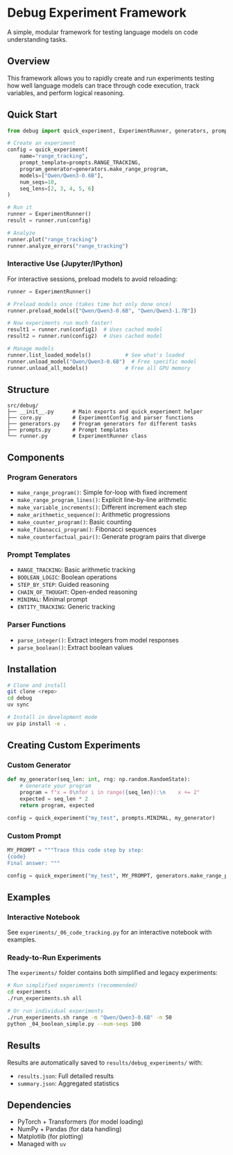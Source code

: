 # Debug Experiment Framework

A simple, modular framework for testing language models on code understanding tasks.

## Overview

This framework allows you to rapidly create and run experiments testing how well language models can trace through code execution, track variables, and perform logical reasoning.

## Quick Start

```python
from debug import quick_experiment, ExperimentRunner, generators, prompts

# Create an experiment
config = quick_experiment(
    name="range_tracking", 
    prompt_template=prompts.RANGE_TRACKING,
    program_generator=generators.make_range_program,
    models=["Qwen/Qwen3-0.6B"],
    num_seqs=10,
    seq_lens=[2, 3, 4, 5, 6]
)

# Run it
runner = ExperimentRunner()
result = runner.run(config)

# Analyze
runner.plot("range_tracking")
runner.analyze_errors("range_tracking")
```

### Interactive Use (Jupyter/IPython)

For interactive sessions, preload models to avoid reloading:

```python
runner = ExperimentRunner()

# Preload models once (takes time but only done once)
runner.preload_models(["Qwen/Qwen3-0.6B", "Qwen/Qwen3-1.7B"])

# Now experiments run much faster!
result1 = runner.run(config1)  # Uses cached model
result2 = runner.run(config2)  # Uses cached model

# Manage models
runner.list_loaded_models()           # See what's loaded
runner.unload_model("Qwen/Qwen3-0.6B")  # Free specific model
runner.unload_all_models()            # Free all GPU memory
```

## Structure

```
src/debug/
├── __init__.py      # Main exports and quick_experiment helper
├── core.py          # ExperimentConfig and parser functions  
├── generators.py    # Program generators for different tasks
├── prompts.py       # Prompt templates
└── runner.py        # ExperimentRunner class
```

## Components

### Program Generators
- `make_range_program()`: Simple for-loop with fixed increment
- `make_range_program_lines()`: Explicit line-by-line arithmetic
- `make_variable_increments()`: Different increment each step
- `make_arithmetic_sequence()`: Arithmetic progressions
- `make_counter_program()`: Basic counting
- `make_fibonacci_program()`: Fibonacci sequences
- `make_counterfactual_pair()`: Generate program pairs that diverge

### Prompt Templates
- `RANGE_TRACKING`: Basic arithmetic tracking
- `BOOLEAN_LOGIC`: Boolean operations
- `STEP_BY_STEP`: Guided reasoning
- `CHAIN_OF_THOUGHT`: Open-ended reasoning
- `MINIMAL`: Minimal prompt
- `ENTITY_TRACKING`: Generic tracking

### Parser Functions
- `parse_integer()`: Extract integers from model responses
- `parse_boolean()`: Extract boolean values

## Installation

```bash
# Clone and install
git clone <repo>
cd debug
uv sync

# Install in development mode
uv pip install -e .
```

## Creating Custom Experiments

### Custom Generator
```python
def my_generator(seq_len: int, rng: np.random.RandomState):
    # Generate your program
    program = f"x = 0\nfor i in range({seq_len}):\n    x += 2"
    expected = seq_len * 2
    return program, expected

config = quick_experiment("my_test", prompts.MINIMAL, my_generator)
```

### Custom Prompt
```python
MY_PROMPT = """Trace this code step by step:
{code}
Final answer: """

config = quick_experiment("my_test", MY_PROMPT, generators.make_range_program)
```

## Examples

### Interactive Notebook
See `experiments/_06_code_tracking.py` for an interactive notebook with examples.

### Ready-to-Run Experiments
The `experiments/` folder contains both simplified and legacy experiments:

```bash
# Run simplified experiments (recommended)
cd experiments
./run_experiments.sh all

# Or run individual experiments
./run_experiments.sh range -m "Qwen/Qwen3-0.6B" -n 50
python _04_boolean_simple.py --num-seqs 100
```

## Results

Results are automatically saved to `results/debug_experiments/` with:
- `results.json`: Full detailed results
- `summary.json`: Aggregated statistics

## Dependencies

- PyTorch + Transformers (for model loading)
- NumPy + Pandas (for data handling) 
- Matplotlib (for plotting)
- Managed with `uv`
